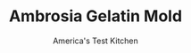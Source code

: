 ---
layout: ../../layouts/MarkdownPostLayout.astro
title: Ambrosia Gelatin Mold
author: America's Test Kitchen
pubDate: 2023-03-15
description: "Ambrosia fruit salad becomes a Jell-O mold in this holiday side dish."
image_url: https://res.cloudinary.com/hksqkdlah/image/upload/ar_1:1,c_fill,dpr_2.0,f_auto,fl_lossy.progressive.strip_profile,g_faces:auto,q_auto:low,w_344/6252_sfs-on07-cvr-4c-ambrosiamold-2
tags: ["Desserts or Baked Goods","Fruit Desserts","Contest Recipes"]
calories: 
protein: 
carbohydrates: 
fats: 
fiber: 
ingredients: ["4 , (3-ounce) boxes pineapple-flavored gelatin","2 cups, boiling water","2 , (13.5-ounce) cans coconut milk","1 1/2 cups, mini-marshmallows","1 , (15-ounce) can mandarin orange segments, drained and halved","1 , (10-ounce) jar maraschino cherries, drained and halved (reserve one whole cherry, if desired)"]
serves: 
time: "20 minutes, plus  5 hours setting"
instructions: ["Dissolve gelatin in boiling water in large bowl. Stir in 1/2 cup cold water and coconut milk. Refrigerate, uncovered, until slightly set (mixture should have consistency of egg whites), about 1 hour.","Lightly coat 12-cup mold or nonstick Bundt pan with cooking spray. Whisk slightly set gelatin until well blended, then fold in marshmallows, oranges, and cherries. Pour gelatin mixture into mold and refrigerate, uncovered, until set, about 4 hours. (Can be refrigerated for up to 2 days.) When ready to serve, invert onto large plate."]
nutrition: ["null calories"]
notes: "Debbie writes: This recipe turns ambrosia fruit salad into a Jell-O mold. I stay true to my mothers tradition of leaving one whole cherry in it. Whoever finds the whole cherry will have good luck in the new year!"
---